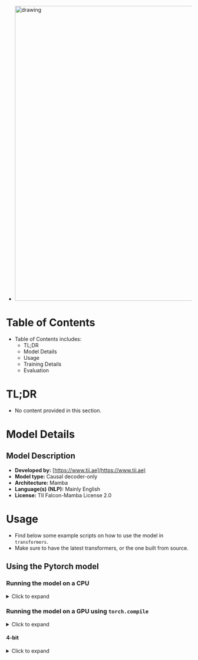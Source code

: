 - <img src="https://huggingface.co/datasets/tiiuae/documentation-images/resolve/main/falcon_mamba/thumbnail.png" alt="drawing" width="800"/>
  
# Table of Contents
- Table of Contents includes:
  - TL;DR
  - Model Details
  - Usage
  - Training Details
  - Evaluation

# TL;DR
- No content provided in this section.

# Model Details
## Model Description
- **Developed by:** [https://www.tii.ae](https://www.tii.ae)
- **Model type:** Causal decoder-only
- **Architecture:** Mamba
- **Language(s) (NLP):** Mainly English
- **License:** TII Falcon-Mamba License 2.0

# Usage
- Find below some example scripts on how to use the model in `transformers`.
- Make sure to have the latest transformers, or the one built from source.

## Using the Pytorch model
### Running the model on a CPU
<details>
<summary> Click to expand </summary>
```python
from transformers import AutoTokenizer, AutoModelForCausalLM

tokenizer = AutoTokenizer.from_pretrained("tiiuae/falcon-mamba-7b")
model = AutoModelForCausalLM.from_pretrained("tiiuae/falcon-mamba-7b")

input_text = "Question: How many hours in one day? Answer: "
input_ids = tokenizer(input_text, return_tensors="pt").input_ids

outputs = model.generate(input_ids)
print(tokenizer.decode(outputs[0]))
```
</details>

### Running the model on a GPU
<details>
<summary> Click to expand </summary>
```python
# pip install accelerate
from transformers import AutoTokenizer, AutoModelForCausalLM

tokenizer = AutoTokenizer.from_pretrained("tiiuae/falcon-mamba-7b")
model = AutoModelForCausalLM.from_pretrained("tiiuae/falcon-mamba-7b", device_map="auto")

input_text = "Question: How many hours in one day? Answer: "
input_ids = tokenizer(input_text, return_tensors="pt").input_ids.to("cuda")

outputs = model.generate(input_ids)
print(tokenizer.decode(outputs[0]))
```
</details>

### Running the model on a GPU using `torch.compile`
<details>
<summary> Click to expand </summary>
```python
import torch
from transformers import AutoTokenizer, AutoModelForCausalLM

tokenizer = AutoTokenizer.from_pretrained("tiiuae/falcon-mamba-7b")
model = AutoModelForCausalLM.from_pretrained("tiiuae/falcon-mamba-7b", torch_dtype=torch.bfloat16).to(0)

model = torch.compile(model)

input_text = "Question: How many hours in one day? Answer: "
input_ids = tokenizer(input_text, return_tensors="pt").input_ids.to("cuda")

outputs = model.generate(input_ids)
print(tokenizer.decode(outputs[0]))
```
</details>

### Running the model on a GPU using different precisions
#### FP16
<details>
<summary> Click to expand </summary>
```python
# pip install accelerate
import torch
from transformers import AutoTokenizer, AutoModelForCausalLM

tokenizer = AutoTokenizer.from_pretrained("tiiuae/falcon-mamba-7b")
model = AutoModelForCausalLM.from_pretrained("tiiuae/falcon-mamba-7b", device_map="auto", torch_dtype=torch.float16)

input_text = "Question: How many hours in one day? Answer: "
input_ids = tokenizer(input_text, return_tensors="pt").input_ids.to("cuda")

outputs = model.generate(input_ids)
print(tokenizer.decode(outputs[0]))
```
</details>

#### 4-bit
<details>
<summary> Click to expand </summary>
```python
# pip install bitsandbytes accelerate
from transformers import AutoTokenizer, AutoModelForCausalLM, BitsAndBytesConfig

tokenizer = AutoTokenizer.from_pretrained("tiiuae/falcon-mamba-7b")
model = AutoModelForCausalLM.from_pretrained("tiiuae/falcon-mamba-7b", device_map="auto", quantization_config=BitsAndBytesConfig(load_in_4bit=True))

input_text = "Question: How many hours in one day? Answer: "
input_ids = tokenizer(input_text, return_tensors="pt").input_ids.to("cuda")

outputs = model.generate(input_ids)
print(tokenizer.decode(outputs[0]))
```
</details>

# Training Details
## Training Data
- Falcon-Mamba has been trained with ~ 5,500 GT mainly coming from [Refined-Web](https://huggingface.co/datasets/tiiuae/falcon-refinedweb).
- Refined-Web is a large volume web-only dataset filtered and deduplicated.
- Falcon-Mamba has been trained leveraging a multi-stage training strategy.
- The training strategy increased the context-length from 2,048 to 8,192.
- Inspired by the concept of Curriculum Learning, data mixtures were carefully selected throughout the training stages.
- Data diversity and complexity were considered during selection.
- At inference, the context-length is not relevant.
- The Mamba architecture has no limit on long-range dependency.
- A small portion of high-quality curated data was used at the last training stage to enhance performance.
- Overall data sources included:
  - RefinedWeb-English
  - High-quality technical data
  - Code data
  - Math data extracted from public sources
- Samples from [Fineweb-edu](https://huggingface.co/datasets/HuggingFaceFW/fineweb-edu) were used during the last training stage.
- The data was tokenized with the Falcon-[7B](https://huggingface.co/tiiuae/falcon-7B)/[11B](https://huggingface.co/tiiuae/falcon-11B) tokenizer.

## Training Procedure
- Falcon-Mamba-7B was trained on 256 H100 80GB GPUs.
- A 3D parallelism strategy (TP=1, PP=1, DP=256) was used combined with ZeRO.

### Training Hyperparameters
| **Hyperparameter** | **Value**  | **Comment**                               |
|--------------------|------------|-------------------------------------------|
| Precision          | `bfloat16` |                                           |
| Optimizer          | AdamW      |                                           |
| Max learning rate  | 6.4e-4     | Following a WSD (warmup-stable-decay) learning rate schedule |
| Weight decay       | 1e-1       |                                           |
| Batch size         | 2048       |                                           |

- The model was trained using the AdamW optimizer.
- A WSD (warmup-stable-decay) learning rate schedule was used.
- Batch size ramped up from \\(b_{\mathrm{min}}=128\\) to \\(b_{\mathrm{max}}=2048\\) during the first 50 GT of training.
- In the stable phase, the maximal learning rate \\(\eta_{\mathrm{max}}=6.4 \times 10^{-4}\\) was used.
- The learning rate was decayed to the minimal value \\(\eta_{\mathrm{min}}=\frac{\eta_{\mathrm{max}}}{256}\\) with an exponential schedule over 500 GT.
- *BatchScaling* was applied during the ramp-up.
- Learning rate \\(\eta\\) was rescaled so that the Adam noise temperature \\(T_{\mathrm{noise}}\equiv\frac{\eta}{\sqrt{b}}\\) is kept constant.

### Speeds, Sizes, Times
- The model training took roughly two months.

# Evaluation
## Benchmarks
- The model was evaluated on all benchmarks of the new leaderboard's version using the `lm-evaluation-harness` package.
- Evaluation results were normalized with HuggingFace score normalization.

| `model name`              |`IFEval`| `BBH` |`MATH LvL5`| `GPQA`| `MUSR`|`MMLU-PRO`|`Average`| 
|:--------------------------|:------:|:-----:|:---------:|:-----:|:-----:|:--------:|:-------:|
| ***Pure SSM models***     |        |       |           |       |       |          |         |
| `FalconMamba-7B`          |  33.36 | 19.88 |    3.63   |8.05   |10.86  | 14.47    |**15.04**|
| `TRI-ML/mamba-7b-rw`<sup>*</sup>| 22.46  | 6.71  | 0.45      | 1.12  | 5.51  | 1.69     | 6.25    |
|***Hybrid SSM-attention models***   |       |           |       |       |          |         |
|`recurrentgemma-9b`        | 30.76  | 14.80 | 4.83      | 4.70  | 6.60  | 17.88    |  13.20  |
| `Zyphra/Zamba-7B-v1`<sup>*</sup>      | 24.06  | 21.12 | 3.32      | 3.03  | 7.74  | 16.02    | 12.55   |
|***Transformer models***   |        |       |           |       |       |          |         |
| `Falcon2-11B`             | 32.61  | 21.94 |    2.34   | 2.80  | 7.53  | 15.44    |  13.78  |
| `Meta-Llama-3-8B`         | 14.55  | 24.50 |    3.25   | 7.38  | 6.24  | 24.55    |  13.41  |
| `Meta-Llama-3.1-8B`       | 12.70  | 25.29 |    4.61   | 6.15  | 8.98  | 24.95    |  13.78  |
| `Mistral-7B-v0.1`         | 23.86  | 22.02 |    2.49   | 5.59  | 10.68 | 22.36    |  14.50  |
| `Mistral-Nemo-Base-2407 (12B)`       | 16.83  | 29.37 |    4.98   | 5.82  | 6.52  | 27.46    |  15.08  |
| `gemma-7B`                | 26.59  | 21.12 |    6.42   | 4.92  | 10.98 | 21.64    |**15.28**|
|***RWKV models***          |        |       |           |       |       |          |         |
| `RWKV-v6-Finch-7B`<sup>*</sup>          | 27.65  | 9.04 |    1.11   | 2.81  | 2.25  | 5.85    |  8.12  |
| `RWKV-v6-Finch-14B`<sup>*</sup>         | 29.81  | 12.89 |    1.13   | 5.01  | 3.16  | 11.3    |  10.55  |

- The model was also evaluated on the benchmarks of the first leaderboard using `lighteval`.

| `model name`                 |`ARC`|`HellaSwag`   |`MMLU` |`Winogrande`|`TruthfulQA`|`GSM8K`|`Average`         | 
|:-----------------------------|:------:|:---------:|:-----:|:----------:|:----------:|:-----:|:----------------:|
| ***Pure SSM models***        |        |           |       |            |            |       |                  |
| `FalconMamba-7B`<sup>*</sup>          | 62.03 |   80.82   | 62.11 |   73.64    |  53.42  | 52.54 |  **64.09**       |
| `TRI-ML/mamba-7b-rw`<sup>*</sup>         | 51.25  | 80.85     | 33.41 | 71.11      | 32.08      | 4.70  | 45.52            |
|***Hybrid SSM-attention models***|     |           |       |            |            |       |                  |
| `recurrentgemma-9b`<sup>**</sup>          |52.00   |   80.40   | 60.50 |   73.60    |   38.60    | 42.60 |  57.95           |
| `Zyphra/Zamba-7B-v1`<sup>*</sup>         | 56.14  | 82.23     | 58.11 | 79.87      | 52.88      | 30.78 |  60.00           |
|***Transformer models***      |        |           |       |            |            |       |                  |
| `Falcon2-11B`                | 59.73  | 82.91     | 58.37 | 78.30      | 52.56      | 53.83 | **64.28**        |
| `Meta-Llama-3-8B`            | 60.24  | 82.23     | 66.70 | 78.45      | 42.93      | 45.19 | 62.62            |
| `Meta-Llama-3.1-8B`            | 58.53  | 82.13     | 66.43 | 74.35      | 44.29      | 47.92 | 62.28            |
| `Mistral-7B-v0.1`            | 59.98  | 83.31     | 64.16 | 78.37      | 42.15      | 37.83 | 60.97            |
| `Mistral-Nemo-Base-2407 (12B)`<sup>*</sup>       | 57.94  | 82.82 |    64.43   | 73.72  | 49.14  | 55.27    |  63.89  |
| `gemma-7B`                   | 61.09  |   82.20   | 64.56 |   79.01    |   44.79    | 50.87 |  63.75           |
|***RWKV models***             |        |       |           |       |       |          |         |
| `RWKV-v6-Finch-7B`<sup>*</sup>          | 43.86  | 75.19 |    41.69   | 68.27  | 42.19  | 19.64    |  48.47  |
| `RWKV-v6-Finch-14B`<sup>*</sup>         | 47.44  | 78.86 |    52.33   | 71.27  | 45.45  | 38.06    |  55.57  |

- Evaluation results were taken from both leaderboards.
- For models marked by *star*, tasks were evaluated internally.
- For models marked by two *stars*, results were taken from paper or model card.

## Throughput
- This model can achieve comparable throughput and performance compared to other transformer-based models that use optimized kernels such as Flash Attention 2.
- To install the optimized Mamba kernels, use the following command:
```bash
pip install "causal-conv1d>=1.4.0" mamba-ssm
```
- Refer to the [FalconMamba blogpost](https://huggingface.co/blog/falconmamba) for more details about performance evaluation.

# Technical Specifications 
## Model Architecture and Objective
- Falcon-Mamba-7B is a causal decoder-only model.
- It was trained on a causal language modeling task (i.e., predict the next token).
- The model is based on the Mamba architecture ([Gu et al., 2023](https://arxiv.org/abs/2312.00752)).

| **Hyperparameter** | **Value** | **Comment**                            |
|--------------------|-----------|----------------------------------------|
| Layers             | 64        | Number of layers                       |
| `d_model`          | 4096      | Hidden dimension                       |
| `d_state`          | 16        | The SSM state dimension                |
| Vocabulary         | 65024     | Vocabulary Size                        |
| Sequence length    | 8192      | During the last training stages        |

## Compute Infrastructure
### Hardware
- Falcon-Mamba-7B was trained on AWS SageMaker.
- It used on average 256 H100 80GB GPUs in 32 p5 instances.

### Software
- Falcon-Mamba-7B was trained on an internal distributed training codebase, Gigatron.
- It uses a 3D parallelism approach combined with ZeRO and high-performance Triton kernels.

# Citation
- *Paper coming soon* 😊.
- In the meanwhile, you can use the following information to cite: 
```
@article{falconmamba,
  title={Falcon Mamba: The First Competitive Attention-free 7B Language Model},
  author={Zuo, Jingwei and Velikanov, Maksim and Rhaiem, Dhia Eddine and Chahed, Ilyas and Belkada, Younes and Kunsch, Guillaume and Hacid, Hakim},
  year={2024}
}
```

# [Open LLM Leaderboard Evaluation Results](https://huggingface.co/spaces/open-llm-leaderboard/open_llm_leaderboard)
- Detailed results can be found [here](https://huggingface.co/datasets/open-llm-leaderboard/tiiuae__falcon-mamba-7b-details).

|      Metric       |Value|
|-------------------|----:|
|Avg.               |15.04|
|IFEval (0-Shot)    |33.36|
|BBH (3-Shot)       |19.88|
|MATH Lvl 5 (4-Shot)| 3.63|
|GPQA (0-shot)      | 8.05|
|MuSR (0-shot)      |10.86|
|MMLU-PRO (5-shot)  |14.47|